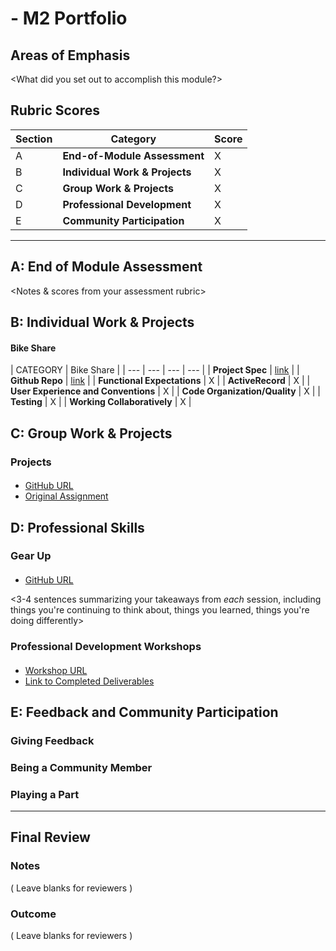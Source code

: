 # <Your Name> - M2 Portfolio

## Areas of Emphasis

<What did you set out to accomplish this module?>

## Rubric Scores

| Section | Category | Score |
| --- | ----- | --- |
| A | **End-of-Module Assessment** | X |
| B | **Individual Work & Projects** | X |
| C | **Group Work & Projects** | X |
| D | **Professional Development** | X |
| E | **Community Participation** | X |

-----------------------

## A: End of Module Assessment

<Notes & scores from your assessment rubric>


## B: Individual Work & Projects

<Intro>

#### Bike Share

<!-- * [Repo]() for Bike Share
* [Spec](https://github.com/turingschool/bike-share/blob/master/README.md) for Bike Share -->

<description>

| CATEGORY | Bike Share |
| --- | --- | --- | --- |
| **Project Spec** | [link](https://github.com/turingschool/bike-share/blob/master/README.md) |
| **Github Repo** | [link](https://) |
| **Functional Expectations** | X |
| **ActiveRecord** | X |
| **User Experience and Conventions** | X |
| **Code Organization/Quality** | X |
| **Testing** | X |
| **Working Collaboratively** | X |

<evaluation comments>

<!-- <evaluation scores> -->

## C: Group Work & Projects

### Projects

<Intro>

#### <Project Name>

* [GitHub URL]()
* [Original Assignment]()

<description>

<evaluation comments>

<evaluation scores>

<feedback to me>

## D: Professional Skills
<Intro>

### Gear Up
#### <Session Name>

* [GitHub URL]()

<3-4 sentences summarizing your takeaways from _each_ session, including things you're continuing to think about, things you learned, things you're doing differently>


### Professional Development Workshops
#### <Session Name>

* [Workshop URL]()
* [Link to Completed Deliverables]()

<takeaways from session>

## E: Feedback and Community Participation

### Giving Feedback

<feedback from me>

### Being a Community Member

<feedback to me>

### Playing a Part

<ways you supported the larger Turing community>

------------------

## Final Review

### Notes

( Leave blanks for reviewers )

### Outcome

( Leave blanks for reviewers )
